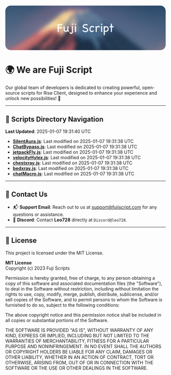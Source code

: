 ![Banner](.github/b.webp)

# 🌍 **We are Fuji Script**

Our global team of developers is dedicated to creating powerful, open-source scripts for Rise Client, designed to enhance your experience and unlock new possibilities! 🌟

---
<!-- SCRIPTS_NAVIGATION_START -->
## 📂 **Scripts Directory Navigation**

**Last Updated**: 2025-01-07 19:31:40 UTC

- **[SilentAura.js](scripts/SilentAura.js)**: Last modified on 2025-01-07 19:31:38 UTC
- **[ChatBypass.js](scripts/ChatBypass.js)**: Last modified on 2025-01-07 19:31:38 UTC
- **[jetpackFly.js](scripts/jetpackFly.js)**: Last modified on 2025-01-07 19:31:38 UTC
- **[velocityHylex.js](scripts/velocityHylex.js)**: Last modified on 2025-01-07 19:31:38 UTC
- **[chestxray.js](scripts/chestxray.js)**: Last modified on 2025-01-07 19:31:38 UTC
- **[bedxray.js](scripts/bedxray.js)**: Last modified on 2025-01-07 19:31:38 UTC
- **[chatMacro.js](scripts/chatMacro.js)**: Last modified on 2025-01-07 19:31:38 UTC

<!-- SCRIPTS_NAVIGATION_END -->

---

## 💬 **Contact Us**  
- 📬 **Support Email**: Reach out to us at [support@fujiscript.com](mailto:support@fujiscript.com) for any questions or assistance.  
- 💬 **Discord**: Contact **Leo728** directly at `Discord@leo728`.

---

## 📜 **License**

This project is licensed under the MIT License.  

**MIT License**  
Copyright (c) 2023 Fuji Scripts  

Permission is hereby granted, free of charge, to any person obtaining a copy of this software and associated documentation files (the "Software"), to deal in the Software without restriction, including without limitation the rights to use, copy, modify, merge, publish, distribute, sublicense, and/or sell copies of the Software, and to permit persons to whom the Software is furnished to do so, subject to the following conditions:  

The above copyright notice and this permission notice shall be included in all copies or substantial portions of the Software.  

THE SOFTWARE IS PROVIDED "AS IS", WITHOUT WARRANTY OF ANY KIND, EXPRESS OR IMPLIED, INCLUDING BUT NOT LIMITED TO THE WARRANTIES OF MERCHANTABILITY, FITNESS FOR A PARTICULAR PURPOSE AND NONINFRINGEMENT. IN NO EVENT SHALL THE AUTHORS OR COPYRIGHT HOLDERS BE LIABLE FOR ANY CLAIM, DAMAGES OR OTHER LIABILITY, WHETHER IN AN ACTION OF CONTRACT, TORT OR OTHERWISE, ARISING FROM, OUT OF OR IN CONNECTION WITH THE SOFTWARE OR THE USE OR OTHER DEALINGS IN THE SOFTWARE.  
